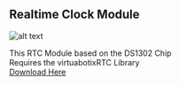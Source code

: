 ## Realtime Clock Module

![alt text](https://virtuabotix-virtuabotixllc.netdna-ssl.com/core/wp-content/uploads/2014/01/IMG_0331-296x250.jpg "RTC Module")

This RTC Module based on the DS1302 Chip <BR>
Requires the virtuabotixRTC Library <BR>
[Download Here](https://virtuabotix-virtuabotixllc.netdna-ssl.com/core/wp-content/uploads/2014/01/virtuabotixRTC.zip)
